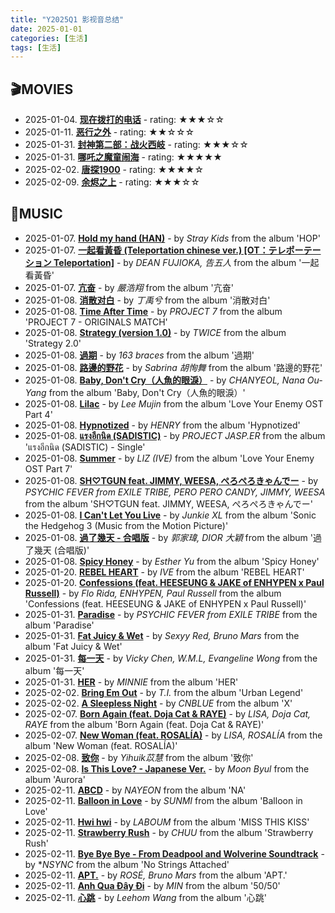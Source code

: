 ```yaml
---
title: "Y2025Q1 影视音总结"
date: 2025-01-01
categories: [生活]
tags: [生活]
---
```


## 🎬MOVIES
- 2025-01-04. [**现在拨打的电话**](http://movie.douban.com/subject/36810718/) - rating: ★★★☆☆
- 2025-01-11. [**恶行之外**](http://movie.douban.com/subject/30175218/) - rating: ★★☆☆☆
- 2025-01-31. [**封神第二部：战火西岐**](http://movie.douban.com/subject/30181250/) - rating: ★★★☆☆
- 2025-01-31. [**哪吒之魔童闹海**](http://movie.douban.com/subject/34780991/) - rating: ★★★★★
- 2025-02-02. [**唐探1900**](http://movie.douban.com/subject/36282639/) - rating: ★★★★☆
- 2025-02-09. [**余烬之上**](http://movie.douban.com/subject/36449287/) - rating: ★★★☆☆

## 🎵MUSIC
- 2025-01-07. [**Hold my hand (HAN)**](https://open.spotify.com/track/6U9CTAof4KBnyzDt8OYY75) - by *Stray Kids* from the album 'HOP'
- 2025-01-07. [**一起看黃昏 (Teleportation chinese ver.) [OT：テレポーテーション Teleportation]**](https://open.spotify.com/track/2WbJ2gT6rI0pLxjhZ87qnG) - by *DEAN FUJIOKA, 告五人* from the album '一起看黃昏'
- 2025-01-07. [**亢奋**](https://open.spotify.com/track/3tOkuo0A20r61Twa6cRVTd) - by *嚴浩翔* from the album '亢奋'
- 2025-01-08. [**消散对白**](https://open.spotify.com/track/0mpxYMq79IM415ls1qNni5) - by *丁禹兮* from the album '消散对白'
- 2025-01-08. [**Time After Time**](https://open.spotify.com/track/0QlHSWOexU7bZj75QQQJSi) - by *PROJECT 7* from the album 'PROJECT 7 - ORIGINALS MATCH'
- 2025-01-08. [**Strategy (version 1.0)**](https://open.spotify.com/track/1gsgZeuYOcfl5NF0tZoLLf) - by *TWICE* from the album 'Strategy 2.0'
- 2025-01-08. [**過期**](https://open.spotify.com/track/4vo5zsdH31KQSYHNYoBpRo) - by *163 braces* from the album '過期'
- 2025-01-08. [**路邊的野花**](https://open.spotify.com/track/7GWZeRV0UdXItmS7MPZ348) - by *Sabrina 胡恂舞* from the album '路邊的野花'
- 2025-01-08. [**Baby, Don't Cry（人魚的眼淚）**](https://open.spotify.com/track/1yUgSij0m8GTyBy2cgstwB) - by *CHANYEOL, Nana Ou-Yang* from the album 'Baby, Don't Cry（人魚的眼淚）'
- 2025-01-08. [**Lilac**](https://open.spotify.com/track/0DIaeRuEDjfbGWkzoKktUF) - by *Lee Mujin* from the album 'Love Your Enemy OST Part 4'
- 2025-01-08. [**Hypnotized**](https://open.spotify.com/track/6to5tzuDj1W7K25HGUbQ2b) - by *HENRY* from the album 'Hypnotized'
- 2025-01-08. [**แรงอีกนิด (SADISTIC)**](https://open.spotify.com/track/4zo90SYUp8L88UHRhu6NUp) - by *PROJECT JASP.ER* from the album 'แรงอีกนิด (SADISTIC) - Single'
- 2025-01-08. [**Summer**](https://open.spotify.com/track/5DrXdqeVOE6p1lvXecEiKe) - by *LIZ (IVE)* from the album 'Love Your Enemy OST Part 7'
- 2025-01-08. [**SH♡TGUN feat. JIMMY, WEESA, ぺろぺろきゃんでー**](https://open.spotify.com/track/0Cb6C29pEZOqE8MHGNktbz) - by *PSYCHIC FEVER from EXILE TRIBE, PERO PERO CANDY, JIMMY, WEESA* from the album 'SH♡TGUN feat. JIMMY, WEESA, ぺろぺろきゃんでー'
- 2025-01-08. [**I Can't Let You Live**](https://open.spotify.com/track/2ADDnfPtnTvYLLW3lO00zj) - by *Junkie XL* from the album 'Sonic the Hedgehog 3 (Music from the Motion Picture)'
- 2025-01-08. [**過了幾天 - 合唱版**](https://open.spotify.com/track/0qjbNZYyuzPh20RksmiJ8C) - by *郭家瑋, DIOR 大穎* from the album '過了幾天 (合唱版)'
- 2025-01-08. [**Spicy Honey**](https://open.spotify.com/track/3Pmtyc4JlC399F4tt19nQp) - by *Esther Yu* from the album 'Spicy Honey'
- 2025-01-20. [**REBEL HEART**](https://open.spotify.com/track/0qdPpfbrgdBs6ie9bTtQ1d) - by *IVE* from the album 'REBEL HEART'
- 2025-01-20. [**Confessions (feat. HEESEUNG & JAKE of ENHYPEN x Paul Russell)**](https://open.spotify.com/track/4UwTWjL9Twe11zDQTuQ2Lz) - by *Flo Rida, ENHYPEN, Paul Russell* from the album 'Confessions (feat. HEESEUNG & JAKE of ENHYPEN x Paul Russell)'
- 2025-01-31. [**Paradise**](https://open.spotify.com/track/4vm5bCxVwCryUz9YbaIdSJ) - by *PSYCHIC FEVER from EXILE TRIBE* from the album 'Paradise'
- 2025-01-31. [**Fat Juicy & Wet**](https://open.spotify.com/track/5M2lX0ZAYSAzCs1xPPi9BX) - by *Sexyy Red, Bruno Mars* from the album 'Fat Juicy & Wet'
- 2025-01-31. [**每一天**](https://open.spotify.com/track/4taoq0VNUIq6PKNEFgBcZU) - by *Vicky Chen, W.M.L, Evangeline Wong* from the album '每一天'
- 2025-01-31. [**HER**](https://open.spotify.com/track/2MbPhDgeXVipowltFneRH2) - by *MINNIE* from the album 'HER'
- 2025-02-02. [**Bring Em Out**](https://open.spotify.com/track/7oAZVxmRCVFanxK7tk16vv) - by *T.I.* from the album 'Urban Legend'
- 2025-02-02. [**A Sleepless Night**](https://open.spotify.com/track/7wlCdfpxaWQPaxspDIN3wX) - by *CNBLUE* from the album 'X'
- 2025-02-07. [**Born Again (feat. Doja Cat & RAYE)**](https://open.spotify.com/track/4CPuDVC8jhhK6lA2DIt8Cf) - by *LISA, Doja Cat, RAYE* from the album 'Born Again (feat. Doja Cat & RAYE)'
- 2025-02-07. [**New Woman (feat. ROSALÍA)**](https://open.spotify.com/track/7ov3TDp5D00Rnu5R1viX4w) - by *LISA, ROSALÍA* from the album 'New Woman (feat. ROSALÍA)'
- 2025-02-08. [**致你**](https://open.spotify.com/track/1BH8aQSiigtTbbqms4XpwR) - by *Yihuik苡慧* from the album '致你'
- 2025-02-08. [**Is This Love? - Japanese Ver.**](https://open.spotify.com/track/1tlyaevTrlHjS1nXrXzYBZ) - by *Moon Byul* from the album 'Aurora'
- 2025-02-11. [**ABCD**](https://open.spotify.com/track/0V2passWyAXnON67kfAj7y) - by *NAYEON* from the album 'NA'
- 2025-02-11. [**Balloon in Love**](https://open.spotify.com/track/3x6unDluyCL4v5AeGrAVGA) - by *SUNMI* from the album 'Balloon in Love'
- 2025-02-11. [**Hwi hwi**](https://open.spotify.com/track/5SVVoVAcI1kJKdvAqQxjzB) - by *LABOUM* from the album 'MISS THIS KISS'
- 2025-02-11. [**Strawberry Rush**](https://open.spotify.com/track/1gq1gf44tZ9cyTdlcyoJd1) - by *CHUU* from the album 'Strawberry Rush'
- 2025-02-11. [**Bye Bye Bye - From Deadpool and Wolverine Soundtrack**](https://open.spotify.com/track/62bOmKYxYg7dhrC6gH9vFn) - by **NSYNC* from the album 'No Strings Attached'
- 2025-02-11. [**APT.**](https://open.spotify.com/track/5vNRhkKd0yEAg8suGBpjeY) - by *ROSÉ, Bruno Mars* from the album 'APT.'
- 2025-02-11. [**Anh Qua Đây Đi**](https://open.spotify.com/track/7AvlGv6T7uROunl72hwAlR) - by *MIN* from the album '50/50'
- 2025-02-11. [**心跳**](https://open.spotify.com/track/740KtWw1r4f5Gd6UXzhYNp) - by *Leehom Wang* from the album '心跳'

